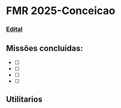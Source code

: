 # FMR 2025-Conceicao


### [Edital]()


## Missões concluidas:
- [ ] 
- [ ] 
- [ ] 
- [ ] 



## Utilitarios
